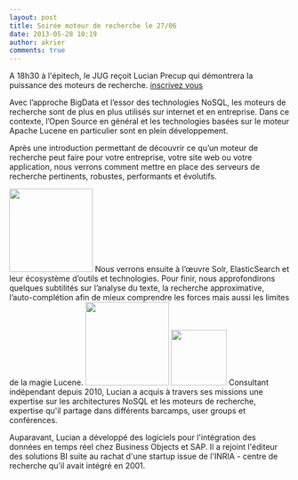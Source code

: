 ```yaml
---
layout: post
title: Soirée moteur de recherche le 27/06
date: 2013-05-28 10:19
author: akrier
comments: true
---
```

A 18h30 à l'épitech, le JUG reçoit Lucian Precup qui démontrera la puissance des moteurs de recherche.
<a href="http://www.jugevents.org/jugevents/event/show.html?id=51054">inscrivez vous</a>

Avec l’approche BigData et l’essor des technologies NoSQL, les moteurs de recherche sont de plus en plus utilisés sur internet et en entreprise. Dans ce contexte, l’Open Source en général et les technologies basées sur le moteur Apache Lucene en particulier sont en plein développement.

Après une introduction permettant de découvrir ce qu’un moteur de recherche peut faire pour votre entreprise, votre site web ou votre application, nous verrons comment mettre en place des serveurs de recherche pertinents, robustes, performants et évolutifs.

<img class="alignleftblock" src="http://lucene.apache.org/images/solr.png" width="150"  alt="" />
Nous verrons ensuite à l’œuvre Solr, ElasticSearch et leur écosystème d’outils et technologies. Pour finir, nous approfondirons quelques subtilités sur l’analyse du texte, la recherche approximative, l’auto-complétion afin de mieux comprendre les forces mais aussi les limites de la magie Lucene.
<img class="alignleftblock" src="http://marketingland.com/wp-content/ml-loads/2013/02/elasticsearch_logo-600x123.png" width="150" alt="" />

<img class="alignleftblock" src="http://t2.gstatic.com/images?q=tbn:ANd9GcRfVbSnCKa6_w9tvQhaJoDURs1OLtU-dSr1D_SGFYdhDxwjRtZu8PceASJVwg" width="100" alt="" />
Consultant indépendant depuis 2010, Lucian a acquis à travers ses missions une expertise sur les architectures NoSQL et les moteurs de recherche, expertise qu'il partage dans différents barcamps, user groups et conférences.

Auparavant, Lucian a développé des logiciels pour l'intégration des données en temps réel chez Business Objects et SAP. Il a rejoint l'éditeur des solutions BI suite au rachat d'une startup issue de l'INRIA - centre de recherche qu'il avait intégré en 2001.

